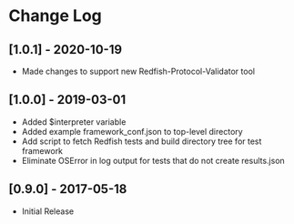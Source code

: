# Change Log

## [1.0.1] - 2020-10-19
- Made changes to support new Redfish-Protocol-Validator tool

## [1.0.0] - 2019-03-01
- Added $interpreter variable
- Added example framework_conf.json to top-level directory
- Add script to fetch Redfish tests and build directory tree for test framework
- Eliminate OSError in log output for tests that do not create results.json

## [0.9.0] - 2017-05-18
- Initial Release

